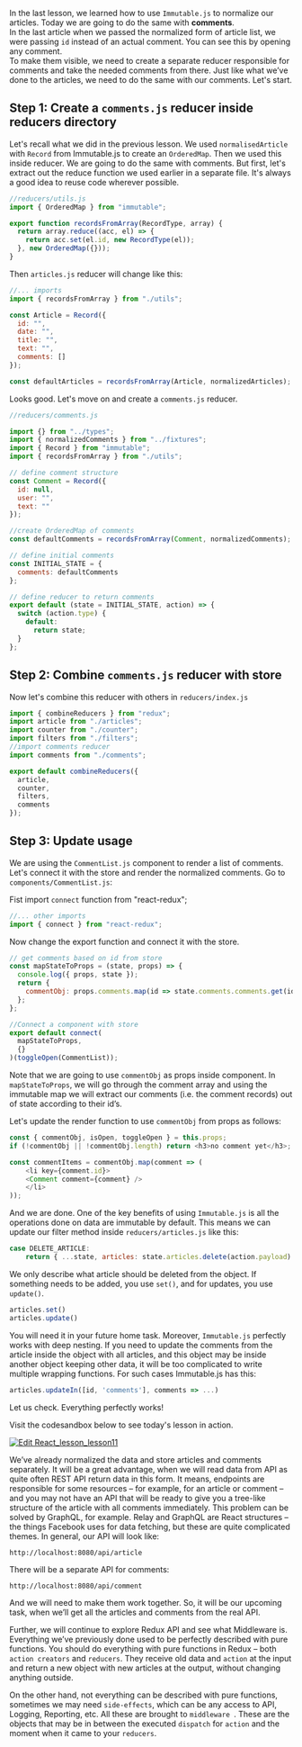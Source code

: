 
In the last lesson, we learned how to use `Immutable.js` to normalize our articles. Today we are going to do the same with **comments**.  
In the last article when we passed the normalized form of article list, we were passing `id` instead of an actual comment. You can see this by opening any comment.   
To make them visible, we need to create a separate reducer responsible for comments and take the needed comments from there. Just like what we’ve done to the articles, we need to do the same with our comments. Let's start.

## Step 1: Create a `comments.js` reducer inside reducers directory
Let's recall what we did in the previous lesson. We used `normalisedArticle` with `Record` from Immutable.js to create an `OrderedMap`. Then we used this inside reducer. We are going to do the same with comments. 
But first, let's extract out the reduce function we used earlier in a separate file. It's always a good idea to reuse code wherever possible.
```js
//reducers/utils.js
import { OrderedMap } from "immutable";

export function recordsFromArray(RecordType, array) {
  return array.reduce((acc, el) => {
    return acc.set(el.id, new RecordType(el));
  }, new OrderedMap({}));
}
```
Then `articles.js` reducer will change like this:
```js
//... imports
import { recordsFromArray } from "./utils";

const Article = Record({
  id: "",
  date: "",
  title: "",
  text: "",
  comments: []
});

const defaultArticles = recordsFromArray(Article, normalizedArticles);
```
Looks good. Let's move on and create a `comments.js` reducer.
```js
//reducers/comments.js

import {} from "../types";
import { normalizedComments } from "../fixtures";
import { Record } from "immutable";
import { recordsFromArray } from "./utils";

// define comment structure
const Comment = Record({
  id: null,
  user: "",
  text: ""
});

//create OrderedMap of comments
const defaultComments = recordsFromArray(Comment, normalizedComments);

// define initial comments
const INITIAL_STATE = {
  comments: defaultComments
};

// define reducer to return comments
export default (state = INITIAL_STATE, action) => {
  switch (action.type) {
    default:
      return state;
  }
};
```

## Step 2: Combine `comments.js` reducer with store
Now let's combine this reducer with others in `reducers/index.js`
```js
import { combineReducers } from "redux";
import article from "./articles";
import counter from "./counter";
import filters from "./filters";
//import comments reducer
import comments from "./comments";

export default combineReducers({
  article,
  counter,
  filters,
  comments
});
```

## Step 3: Update usage
We are using the `CommentList.js` component to render a list of comments. Let's connect it with the store and render the normalized comments. Go to `components/CommentList.js`:  

Fist import `connect` function from "react-redux";
```js
//... other imports
import { connect } from "react-redux";
```
Now change the export function and connect it with the store.

```js
// get comments based on id from store
const mapStateToProps = (state, props) => {
  console.log({ props, state });
  return {
    commentObj: props.comments.map(id => state.comments.comments.get(id))
  };
};

//Connect a component with store
export default connect(
  mapStateToProps,
  {}
)(toggleOpen(CommentList));
```
Note that we are going to use `commentObj` as props inside component. In `mapStateToProps`, we will go through the comment array and using the immutable map we will extract our comments (i.e. the comment records) out of state according to their id’s.

Let's update the render function to use `commentObj` from props as follows:
```js
const { commentObj, isOpen, toggleOpen } = this.props;
if (!commentObj || !commentObj.length) return <h3>no comment yet</h3>;

const commentItems = commentObj.map(comment => (
    <li key={comment.id}>
    <Comment comment={comment} />
    </li>
));
```
And we are done. One of the key benefits of using `Immutable.js` is all the operations done on data are immutable by default. This means we can update our filter method inside `reducers/articles.js` like this:
```js
case DELETE_ARTICLE:
    return { ...state, articles: state.articles.delete(action.payload) };
```
We only describe what article should be deleted from the object. If something needs to be added, you use `set()`, and for updates, you use `update()`.
```js
articles.set()
articles.update()
```
You will need it in your future home task. Moreover, `Immutable.js` perfectly works with deep nesting. If you need to update the comments from the article inside the object with all articles, and this object may be inside another object keeping other data, it will be too complicated to write multiple wrapping functions. For such cases Immutable.js has this:
```js
articles.updateIn([id, 'comments'], comments => ...)
```
Let us check. Everything perfectly works!

Visit the codesandbox below to see today's lesson in action.

<a href="https://codesandbox.io/s/reactlessonlesson11-ix31u?fontsize=14&hidenavigation=1&theme=dark">
  <img alt="Edit React_lesson_lesson11" src="https://codesandbox.io/static/img/play-codesandbox.svg">
</a>

We’ve already normalized the data and store articles and comments separately. It will be a great advantage, when we will read data from API as quite often REST API return data in this form. It means, endpoints are responsible for some resources – for example, for an article or comment – and you may not have an API that will be ready to give you a tree-like structure of the article with all comments immediately. This problem can be solved by GraphQL, for example. Relay and GraphQL are React structures – the things Facebook uses for data fetching, but these are quite complicated themes. In general, our API will look like:
```
http://localhost:8080/api/article
```
There will be a separate API for comments:
```
http://localhost:8080/api/comment
```
And we will need to make them work together. So, it will be our upcoming task, when we’ll get all the articles and comments from the real API.  

Further, we will continue to explore Redux API and see what Middleware is. Everything we’ve previously done used to be perfectly described with pure functions. You should do everything with pure functions in Redux – both `action creators` and `reducers`. They receive old data and `action` at the input and return a new object with new articles at the output, without changing anything outside.  

On the other hand, not everything can be described with pure functions, sometimes we may need `side-effects`, which can be any access to API, Logging, Reporting, etc. All these are brought to `middleware `. These are the objects that may be in between the executed `dispatch` for `action` and the moment when it came to your `reducers`.

